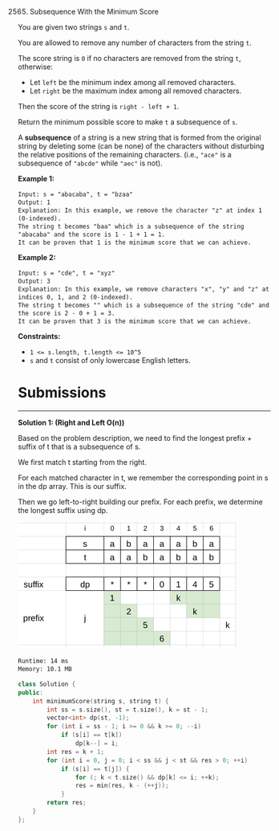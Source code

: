 2565. Subsequence With the Minimum Score

You are given two strings `s` and `t`.

You are allowed to remove any number of characters from the string `t`.

The score string is `0` if no characters are removed from the string `t`, otherwise:

* Let `left` be the minimum index among all removed characters.
* Let `right` be the maximum index among all removed characters.

Then the score of the string is `right - left + 1`.

Return the minimum possible score to make `t` a subsequence of `s`.

A **subsequence** of a string is a new string that is formed from the original string by deleting some (can be none) of the characters without disturbing the relative positions of the remaining characters. (i.e., `"ace"` is a subsequence of `"abcde"` while `"aec"` is not).

 

**Example 1:**
```
Input: s = "abacaba", t = "bzaa"
Output: 1
Explanation: In this example, we remove the character "z" at index 1 (0-indexed).
The string t becomes "baa" which is a subsequence of the string "abacaba" and the score is 1 - 1 + 1 = 1.
It can be proven that 1 is the minimum score that we can achieve.
```

**Example 2:**
```
Input: s = "cde", t = "xyz"
Output: 3
Explanation: In this example, we remove characters "x", "y" and "z" at indices 0, 1, and 2 (0-indexed).
The string t becomes "" which is a subsequence of the string "cde" and the score is 2 - 0 + 1 = 3.
It can be proven that 3 is the minimum score that we can achieve.
```

**Constraints:**

* `1 <= s.length, t.length <= 10^5`
* `s` and `t` consist of only lowercase English letters.

# Submissions
---
**Solution 1: (Right and Left O(n))**

Based on the problem description, we need to find the longest prefix + suffix of t that is a subsequence of s.

We first match t starting from the right.

For each matched character in t, we remember the corresponding point in s in the dp array. This is our suffix.

Then we go left-to-right building our prefix. For each prefix, we determine the longest suffix using dp.

![img/2565_1489158.png](img/2565_1489158.png)

```
Runtime: 14 ms
Memory: 10.1 MB
```
```c++
class Solution {
public:
    int minimumScore(string s, string t) {
        int ss = s.size(), st = t.size(), k = st - 1;
        vector<int> dp(st, -1);
        for (int i = ss - 1; i >= 0 && k >= 0; --i)
            if (s[i] == t[k])
                dp[k--] = i;
        int res = k + 1;
        for (int i = 0, j = 0; i < ss && j < st && res > 0; ++i)
            if (s[i] == t[j]) {
                for (; k < t.size() && dp[k] <= i; ++k);
                res = min(res, k - (++j));
            }
        return res;
    }
};
```
